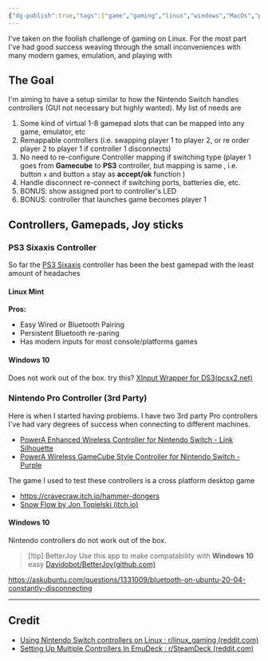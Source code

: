 ```yaml
---
{"dg-publish":true,"tags":["game","gaming","linux","windows","MacOs","playstation","nintendo"],"permalink":"/developer/emulation/controller-gamepad-joypad-management/","dgPassFrontmatter":true}
---
```


I've taken on the foolish challenge of gaming on Linux. For the most part I've had good success weaving through the small inconveniences with many modern games, emulation, and playing with 

## The Goal
I'm aiming to have a setup similar to how the Nintendo Switch handles controllers (GUI not necessary but highly wanted). My list of needs are
1. Some kind of virtual 1-8 gamepad slots that can be mapped into any game, emulator, etc
2. Remappable controllers (i.e. swapping player 1 to player 2, or re order player 2 to player 1 if controller 1 disconnects)
3. No need to re-configure Controller mapping if switching type (player 1 goes from **Gamecube** to **PS3** controller, but mapping is same , i.e. button `x` and button `a` stay as **accept/ok** function  ) 
4. Handle disconnect re-connect if switching ports, batteries die, etc.
5. BONUS: show assigned port to controller's LED
6. BONUS: controller that launches game becomes player 1
## Controllers, Gamepads, Joy sticks
### PS3 Sixaxis Controller
So far the [PS3 Sixaxis](https://en.wikipedia.org/wiki/Sixaxis) controller has been the best gamepad with the least amount of headaches
#### Linux Mint
**Pros:**
- Easy Wired or Bluetooth Pairing
- Persistent Bluetooth re-paring
- Has modern inputs for most console/platforms games
#### Windows 10
Does not work out of the box. try this? [XInput Wrapper for DS3(pcsx2.net)](https://forums.pcsx2.net/Thread-XInput-Wrapper-for-DS3-and-Play-com-USB-Dual-DS2-Controller)
### Nintendo Pro Controller (3rd Party)
Here is when I started having problems. I have two 3rd party Pro controllers I've had vary degrees of success when connecting to different machines.
- [PowerA Enhanced Wireless Controller for Nintendo Switch - Link Silhouette](https://www.amazon.com/PowerA-Enhanced-Wireless-Controller-Nintendo-Switch/dp/B07GXJHRVK/ref=sr_1_2?crid=VXSSPMP7TJ8W&dib=eyJ2IjoiMSJ9.NWqzeQknrQtnCYD7csWB-nGj87YKx-UticKanPY_8GaRK2rE2zjobE6QrGkP1frhgdg986YRk0stqW2rZwrhlwKq0TW4WLFIA3DIhDNVaV4.DIWDi3sPo5gsM__yN9Cdmb3IcRXa_vmKI4Hvg35D_C8&dib_tag=se&keywords=lic+pro+controller+power+a&qid=1728673215&sprefix=lic+pro+controller+power+a%2Caps%2C75&sr=8-2)
- [PowerA Wireless GameCube Style Controller for Nintendo Switch - Purple](https://www.amazon.com/PowerA-Wireless-Controller-Nintendo-Switch-GameCube/dp/B07GXLBCC3/ref=sr_1_6?crid=3OCM9EO4T4RQN&dib=eyJ2IjoiMSJ9.gnQt7WH-UkN_1ZrbF-tXigQK6qssNN3u0b3n_NmsmNI_x4Nqnsa3o7xDS-YZTfWaFIpCPOmb23_6e-3D4SCeyA.fsFM7OGjfabkAyeZWQYcY_GPyyfiJrLCGbcm9p4AgH0&dib_tag=se&keywords=lic+pro+controller+power+a+gamecube&qid=1728673227&sprefix=lic+pro+controller+power+a+gamecube%2Caps%2C68&sr=8-6)

The game I used to test these controllers is a cross platform desktop game
- https://cravecraw.itch.io/hammer-dongers
- [Snow Flow by Jon Topielski (itch.io)](https://jontopielski.itch.io/snow-flow)
#### Windows 10
Nintendo controllers do not work out of the box. 

> [!tip] BetterJoy
> Use this app to make compatability with **Windows 10** easy [Davidobot/BetterJoy(github.com)](https://github.com/Davidobot/BetterJoy) 

https://askubuntu.com/questions/1331009/bluetooth-on-ubuntu-20-04-constantly-disconnecting

---
## Credit
- [Using Nintendo Switch controllers on Linux : r/linux_gaming (reddit.com)](https://www.reddit.com/r/linux_gaming/comments/fxwh54/using_nintendo_switch_controllers_on_linux/?sort=new)
- [Setting Up Multiple Controllers In EmuDeck : r/SteamDeck (reddit.com)](https://www.reddit.com/r/SteamDeck/comments/xm1vew/setting_up_multiple_controllers_in_emudeck/)
